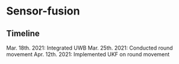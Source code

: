 # Sensor-fusion
## Timeline

Mar. 18th. 2021: Integrated UWB
Mar. 25th. 2021: Conducted round movement
Apr. 12th. 2021: Implemented UKF on round movement
